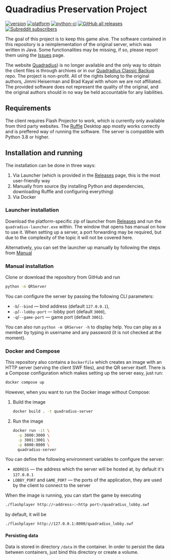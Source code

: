 # Quadradius Preservation Project
[![version](https://img.shields.io/badge/version-beta%201.0-green)](https://github.com/Fruktus/QuadradiusPreservationProject/releases)
[![platform](https://img.shields.io/badge/python-3.8%20%7C%203.9%20%7C%203.10%20%7C%203.11%20%7C%203.12-blue)](https://www.python.org/downloads/)
[![python-ci](https://github.com/Fruktus/QuadradiusPreservationProject/actions/workflows/python.yml/badge.svg)](https://github.com/Fruktus/QuadradiusPreservationProject/actions/workflows/python.yml)
[![GitHub all releases](https://img.shields.io/github/downloads/Fruktus/QuadradiusPreservationProject/total)](https://github.com/Fruktus/QuadradiusPreservationProject/releases)
[![Subreddit subscribers](https://img.shields.io/reddit/subreddit-subscribers/quadradius?style=social)](https://www.reddit.com/r/quadradius/)

The goal of this project is to keep this game alive.
The software contained in this repository is a reimplementation of the original server, which was written in Java.
Some functionalities may be missing, if so, please report them using the [Issues](https://github.com/Fruktus/QuadradiusPreservationProject/issues) page.

The website [Quadradius](http://classic.quadradius.com)) is no longer available and the only way to obtain the client files is through archives or in our [Quadradius Classic Backup](https://github.com/Fruktus/QuadradiusClassic) repo.
The project is non-profit.
All of the rights belong to the original authors, Jimmi Heiserman and Brad Kayal with whom we are not affiliated.
The provided software does not represent the quality of the original,
and the original authors should in no way be held accountable for any liabilities.


## Requirements

The client requires Flash Projector to work, which is currently only available from third party websites.
The [Ruffle](https://ruffle.rs/) Desktop app mostly works correctly and is preffered way of running the software.
The server is compatible with Python 3.8 or higher.


## Installation and running
The installation can be done in three ways:
1. Via Launcher (which is provided in the [Releases](https://github.com/Fruktus/QuadradiusPreservationProject/releases) page, this is the most user-friendly way
2. Manually from source (by installing Python and dependencies, downloading Ruffle and configuring everything)
3. Via Docker

### Launcher installation
Download the platform-specific zip of launcher from [Releases](https://github.com/Fruktus/QuadradiusPreservationProject/releases) and run the ```quadradius-launcher.exe``` within.
The window that opens has manual on how to use it.
When setting up a server, a port forwarding may be required, but due to the complexity of the topic it will not be covered here.

Alternatively, you can set the launcher up manually by following the steps from [Manual](https://github.com/Fruktus/QuadradiusPreservationProject/tree/master/launcher)


### Manual installation
Clone or download the repository from GitHub and run
```bash
python -m QRServer
```

You can configure the server by passing the following CLI parameters:
* `-b`/`--bind` — bind address (default `127.0.0.1`),
* `-p`/`--lobby-port` — lobby port (default `3000`),
* `-q`/`--game-port` — game port (default `3001`).

You can also run `python -m QRServer -h` to display help.
You can play as a member by typing in username and any password (it is not checked at the moment).


### Docker and Compose

This repository also contains a `Dockerfile` which creates an image with an HTTP server (serving the client SWF files), and the QR server itself.
There is a Compose configuration which makes setting up the server easy, just run:

```bash
docker compose up
```

However, when you want to run the Docker image without Compose:

1. Build the image
   ```bash
   docker build . -t quadradius-server
   ```

2. Run the image
   ```bash
   docker run -it \
     -p 3000:3000 \
     -p 3001:3001 \
     -p 8000:8000 \
     quadradius-server
   ```

You can define the following environment variables to configure the server:
* `ADDRESS` — the address which the server will be hosted at,
  by default it's `127.0.0.1`
* `LOBBY_PORT` and `GAME_PORT` — the ports of the application,
  they are used by the client to connect to the server

When the image is running, you can start the game by executing
```bash
./flashplayer http://<address>:<http port>/quadradius_lobby.swf
```
by default, it will be
```bash
./flashplayer http://127.0.0.1:8000/quadradius_lobby.swf
```

#### Persisting data

Data is stored in directory `/data` in the container.
In order to persist the data between containers, just bind this directory
or create a volume.

